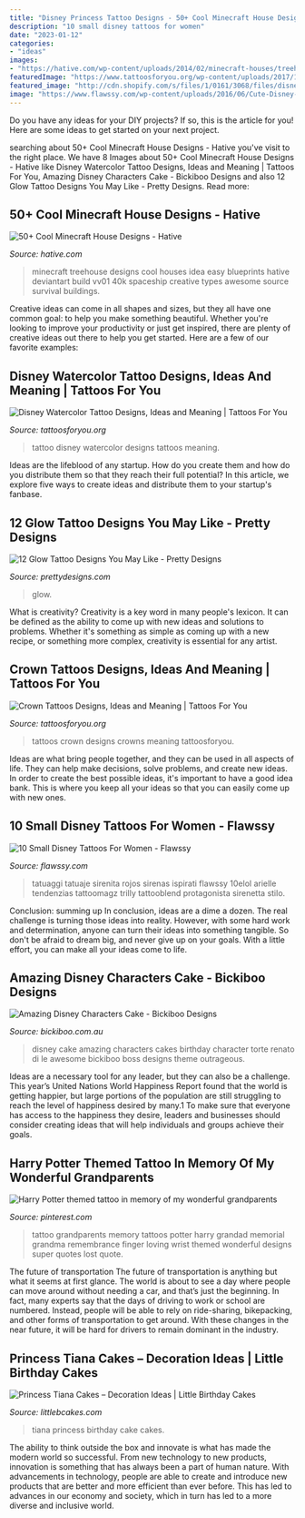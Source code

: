 ```yaml
---
title: "Disney Princess Tattoo Designs - 50+ Cool Minecraft House Designs"
description: "10 small disney tattoos for women"
date: "2023-01-12"
categories:
- "ideas"
images:
- "https://hative.com/wp-content/uploads/2014/02/minecraft-houses/treehouse-design-idea-5.jpg"
featuredImage: "https://www.tattoosforyou.org/wp-content/uploads/2017/10/Disney-Watercolor-Tattoo-Pictures.jpg"
featured_image: "http://cdn.shopify.com/s/files/1/0161/3068/files/disney_cake_grande.jpg?868"
image: "https://www.flawssy.com/wp-content/uploads/2016/06/Cute-Disney-Tattoo-Designs.jpg"
---
```



Do you have any ideas for your DIY projects? If so, this is the article for you! Here are some ideas to get started on your next project.

	

		
searching about 50+ Cool Minecraft House Designs - Hative you've visit to the right place. We have 8 Images about 50+ Cool Minecraft House Designs - Hative like Disney Watercolor Tattoo Designs, Ideas and Meaning | Tattoos For You, Amazing Disney Characters Cake - Bickiboo Designs and also 12 Glow Tattoo Designs You May Like - Pretty Designs. Read more:
		
    
## 50+ Cool Minecraft House Designs - Hative

<img loading=lazy src="https://hative.com/wp-content/uploads/2014/02/minecraft-houses/treehouse-design-idea-5.jpg" onerror="this.onerror=null;this.src='https://tse4.mm.bing.net/th?id=OIP.NJXm4Glxz7hRvYiXb5O67AHaFj&amp;pid=15.1';" alt="50+ Cool Minecraft House Designs - Hative">

_Source: hative.com_

>minecraft treehouse designs cool houses idea easy blueprints hative deviantart build vv01 40k spaceship creative types awesome source survival buildings. 

	

Creative ideas can come in all shapes and sizes, but they all have one common goal: to help you make something beautiful. Whether you're looking to improve your productivity or just get inspired, there are plenty of creative ideas out there to help you get started. Here are a few of our favorite examples: 

    
## Disney Watercolor Tattoo Designs, Ideas And Meaning | Tattoos For You

<img loading=lazy src="https://www.tattoosforyou.org/wp-content/uploads/2017/10/Disney-Watercolor-Tattoo-Pictures.jpg" onerror="this.onerror=null;this.src='https://tse3.mm.bing.net/th?id=OIP.pCeplGtuPRTWX7flJTrxNwHaJ3&amp;pid=15.1';" alt="Disney Watercolor Tattoo Designs, Ideas and Meaning | Tattoos For You">

_Source: tattoosforyou.org_

>tattoo disney watercolor designs tattoos meaning. 

	

Ideas are the lifeblood of any startup. How do you create them and how do you distribute them so that they reach their full potential? In this article, we explore five ways to create ideas and distribute them to your startup's fanbase.

    
## 12 Glow Tattoo Designs You May Like - Pretty Designs

<img loading=lazy src="http://www.prettydesigns.com/wp-content/uploads/2015/01/Rose-Tattoo1.jpg" onerror="this.onerror=null;this.src='https://tse4.mm.bing.net/th?id=OIP.xc_GDB6EBb5ZpcGAB8YSKwHaJ4&amp;pid=15.1';" alt="12 Glow Tattoo Designs You May Like - Pretty Designs">

_Source: prettydesigns.com_

>glow. 

	

What is creativity?
Creativity is a key word in many people's lexicon. It can be defined as the ability to come up with new ideas and solutions to problems. Whether it's something as simple as coming up with a new recipe, or something more complex, creativity is essential for any artist.

    
## Crown Tattoos Designs, Ideas And Meaning | Tattoos For You

<img loading=lazy src="http://www.tattoosforyou.org/wp-content/uploads/2013/10/Tattoos-of-Crowns.jpg" onerror="this.onerror=null;this.src='https://tse3.mm.bing.net/th?id=OIP.9BKwq2u2RHky-7Mc2n1kowHaJ3&amp;pid=15.1';" alt="Crown Tattoos Designs, Ideas and Meaning | Tattoos For You">

_Source: tattoosforyou.org_

>tattoos crown designs crowns meaning tattoosforyou. 

	

Ideas are what bring people together, and they can be used in all aspects of life. They can help make decisions, solve problems, and create new ideas. In order to create the best possible ideas, it's important to have a good idea bank. This is where you keep all your ideas so that you can easily come up with new ones.

    
## 10 Small Disney Tattoos For Women - Flawssy

<img loading=lazy src="https://www.flawssy.com/wp-content/uploads/2016/06/Cute-Disney-Tattoo-Designs.jpg" onerror="this.onerror=null;this.src='https://tse2.mm.bing.net/th?id=OIP.0ppgmFHFzYNtgu7xi6Bk9QHaJ5&amp;pid=15.1';" alt="10 Small Disney Tattoos For Women - Flawssy">

_Source: flawssy.com_

>tatuaggi tatuaje sirenita rojos sirenas ispirati flawssy 10elol arielle tendenzias tattoomagz trilly tattooblend protagonista sirenetta stilo. 

	

Conclusion: summing up
In conclusion, ideas are a dime a dozen. The real challenge is turning those ideas into reality. However, with some hard work and determination, anyone can turn their ideas into something tangible. So don't be afraid to dream big, and never give up on your goals. With a little effort, you can make all your ideas come to life.

    
## Amazing Disney Characters Cake - Bickiboo Designs

<img loading=lazy src="http://cdn.shopify.com/s/files/1/0161/3068/files/disney_cake_grande.jpg?868" onerror="this.onerror=null;this.src='https://tse4.mm.bing.net/th?id=OIP.Vuiy4RClN-qdoTlUl1-isQAAAA&amp;pid=15.1';" alt="Amazing Disney Characters Cake - Bickiboo Designs">

_Source: bickiboo.com.au_

>disney cake amazing characters cakes birthday character torte renato di le awesome bickiboo boss designs theme outrageous. 

	

Ideas are a necessary tool for any leader, but they can also be a challenge. This year’s United Nations World Happiness Report found that the world is getting happier, but large portions of the population are still struggling to reach the level of happiness desired by many.1 To make sure that everyone has access to the happiness they desire, leaders and businesses should consider creating ideas that will help individuals and groups achieve their goals.

    
## Harry Potter Themed Tattoo In Memory Of My Wonderful Grandparents

<img loading=lazy src="https://i.pinimg.com/736x/3c/3e/d7/3c3ed7bee8c402b4b2850faa4918b806--tattoo-ideas-in-memory-of-grandparents-wing-tattoos.jpg" onerror="this.onerror=null;this.src='https://tse2.mm.bing.net/th?id=OIP.zJmt6rxk586-lp6NZUpQXgHaJ3&amp;pid=15.1';" alt="Harry Potter themed tattoo in memory of my wonderful grandparents">

_Source: pinterest.com_

>tattoo grandparents memory tattoos potter harry grandad memorial grandma remembrance finger loving wrist themed wonderful designs super quotes lost quote. 

	

The future of transportation
The future of transportation is anything but what it seems at first glance. The world is about to see a day where people can move around without needing a car, and that’s just the beginning. In fact, many experts say that the days of driving to work or school are numbered. Instead, people will be able to rely on ride-sharing, bikepacking, and other forms of transportation to get around. With these changes in the near future, it will be hard for drivers to remain dominant in the industry.

    
## Princess Tiana Cakes – Decoration Ideas | Little Birthday Cakes

<img loading=lazy src="http://www.littlebcakes.com/wp-content/uploads/2014/01/Princess-Tiana-Birthday-Cake.jpg" onerror="this.onerror=null;this.src='https://tse2.mm.bing.net/th?id=OIP.2jZCY3i7Q0oFyN4VzKGOvgHaJ3&amp;pid=15.1';" alt="Princess Tiana Cakes – Decoration Ideas | Little Birthday Cakes">

_Source: littlebcakes.com_

>tiana princess birthday cake cakes. 

	

The ability to think outside the box and innovate is what has made the modern world so successful. From new technology to new products, innovation is something that has always been a part of human nature. With advancements in technology, people are able to create and introduce new products that are better and more efficient than ever before. This has led to advances in our economy and society, which in turn has led to a more diverse and inclusive world.

